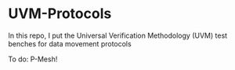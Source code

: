 # UVM-Protocols
In this repo, I put the Universal Verification Methodology (UVM) test benches for data movement protocols

To do: P-Mesh!
